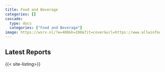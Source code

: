 ```yaml
---
title: Food and Beverage
categories: []
cascade:
  type: docs
  categories: ["Food and Beverage"]
image: https://wsrv.nl/?w=400&h=200&fit=cover&url=https://www.allwinfood.com/storage/media/oem/rd/rd02.jpg
---
```


## Latest Reports

{{< site-listing>}}